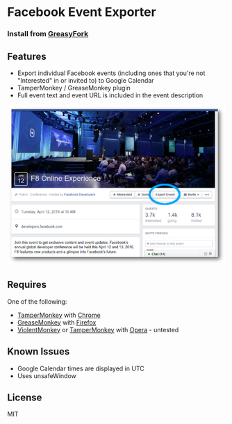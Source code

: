 Facebook Event Exporter
=======================

### Install from [GreasyFork](https://greasyfork.org/en/scripts/14782-facebook-event-exporter)

Features
--------
- Export individual Facebook events (including ones that you're not "Interested" in or invited to) to Google Calendar
- TamperMonkey / GreaseMonkey plugin
- Full event text and event URL is included in the event description

![Facebook F8 Event screenshot](f8-event-screenshot-small-ds.png)

Requires
--------
One of the following:
- [TamperMonkey](https://chrome.google.com/webstore/detail/tampermonkey/dhdgffkkebhmkfjojejmpbldmpobfkfo?hl=en) with [Chrome](https://www.google.com/chrome/browser/)
- [GreaseMonkey](https://addons.mozilla.org/en-US/firefox/addon/greasemonkey/) with [Firefox](https://www.mozilla.org/firefox)
- [ViolentMonkey](https://addons.opera.com/en/extensions/details/violent-monkey/) or [TamperMonkey](https://addons.opera.com/en/extensions/details/tampermonkey-beta/?display=en) with [Opera](http://www.opera.com/) - untested

Known Issues
-----------
- Google Calendar times are displayed in UTC
- Uses unsafeWindow

License
-------
MIT
